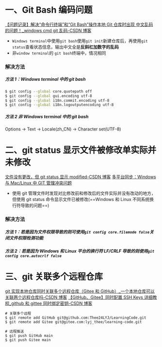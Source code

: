 # 一、Git Bash 编码问题

[【问题记录】解决“命令行终端”和“Git Bash”操作本地 Git 仓库时出现 中文乱码 的问题！\_windows cmd git 乱码-CSDN 博客](https://blog.csdn.net/weixin_43729127/article/details/133185964)

- `Windows terminal`中使用`git bash`使用`git init`新建仓库后，再使用`git status`查看状态信息，输出中文全是**反斜杠加数字的乱码**
- 非`window terminal`的 `git bash`终端中，情况相同

### 解决方法

##### 方法 1：Windows terminal 中的 git bash

```bash
$ git config --global core.quotepath off
$ git config --global gui.encoding utf-8
$ git config --global i18n.commit.encoding utf-8
$ git config --global i18n.logoutputencoding utf-8
```

##### 方法 2 非 Windows terminal 中的 git bash

Options -> Text -> Locale(zh_CN) -> Character set(UTF-8)

# 二、git status 显示文件被修改单实际并未修改

[文件没有更改，但 git status 显示 modified-CSDN 博客](https://blog.csdn.net/Lekaor/article/details/132804005)
[多平台同步：Windows 与 Mac/Linux 中 GIT 管理冲突问题](https://zhuanlan.zhihu.com/p/5847530280?utm_psn=1838573586689961984)

- 使用 git 管理文件时发现对比修改前和修改后的文件实际并没有改动的地方，但使用 git status 命令显示文件已被修改(==Windows 和 Linux 不同系统换行符导致的问题==)

### 解决方法

##### 方法 1：若是因为文件权限导致的则可使用`git config core.filemode false`关闭文件权限检测功能

##### 方法 2：若是因为 Windows 和 Linux 平台的换行符 LF/CRLF 导致的则使用`git config core.autocrlf false`

# 三、git 关联多个远程仓库

[git 实现本地仓库同时关联多个远程仓库（Gitee 和 GitHub）\_一个本地仓库可以关联两个远程仓库吗-CSDN 博客](https://blog.csdn.net/xiecheng1995/article/details/106570059)
[【GitHub、Gitee】同时配置 SSH Keys 详细教程\_github 和 gittee 同时绑定密钥-CSDN 博客](https://blog.csdn.net/qq_44723773/article/details/121892147)

```
# 关联多个远程
$ git remote add GitHub git@github.com:Thee24LYJ/LearningCode.git
$ git remote add Gitee git@gitee.com:lyj_thee/learning-code.git

# 远程推送
$ git push GitHub main
$ git push Gitee main
```
